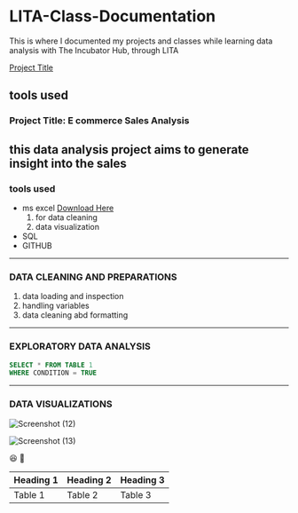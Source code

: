 # LITA-Class-Documentation
This is where I documented my projects and classes while learning data analysis with The Incubator Hub, through LITA

 [Project Title](#project-title)

 
 tools used
---
### Project Title: E commerce Sales Analysis
this data analysis project aims to generate insight into the sales
---
### tools used
- ms excel [Download Here](https://www.microsoft.com)
   1. for data cleaning
   2. data visualization
- SQL
- GITHUB

---
### DATA CLEANING AND PREPARATIONS
1. data loading and inspection
2. handling variables
3. data cleaning abd formatting
---
### EXPLORATORY DATA ANALYSIS

```SQL
SELECT * FROM TABLE 1
WHERE CONDITION = TRUE
```
---
### DATA VISUALIZATIONS
![Screenshot (12)](https://github.com/user-attachments/assets/44275857-1e5b-459b-8ded-59df508bfe0b)


![Screenshot (13)](https://github.com/user-attachments/assets/bd406a79-c0a0-4d97-97a2-698024beff48)


😆
🥇

|Heading 1|Heading 2|Heading 3|
|---------|---------|---------|
|Table 1|Table 2|Table 3|
